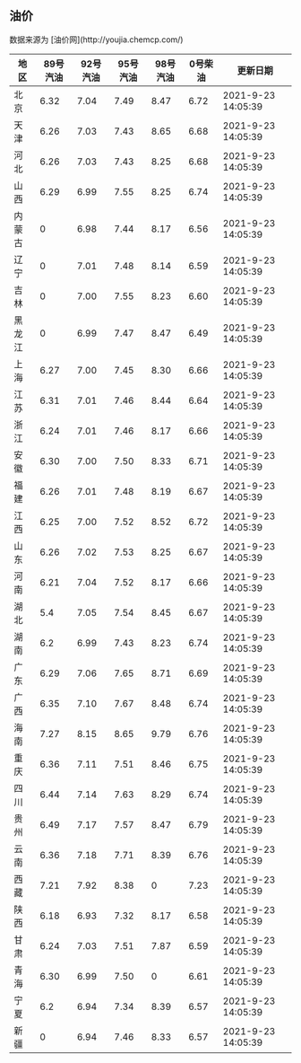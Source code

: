 
<!DOCTYPE html>
<html lang="zh-cn">
<head>
<link href="https://cdn.jsdelivr.net/gh/RookieFanzk/link/github.css" rel="stylesheet">
</head>

<body>
<h2>油价</h2>
<p>数据来源为 [油价网](http://youjia.chemcp.com/) </p>
<table>
<thead>
<tr>
<th>地区</th>
<th>89号汽油</th>
<th>92号汽油</th>
<th>95号汽油</th>
<th>98号汽油</th>
<th>0号柴油</th>
<th>更新日期</th>
</tr>
</thead>
<tbody>
<tr>
<td>北京</td>
<td>6.32</td>
<td>7.04</td>
<td>7.49</td>
<td>8.47</td>
<td>6.72</td>
<td>2021-9-23 14:05:39</td>
</tr>
<tr>
<td>天津</td>
<td>6.26</td>
<td>7.03</td>
<td>7.43</td>
<td>8.65</td>
<td>6.68</td>
<td>2021-9-23 14:05:39</td>
</tr>
<tr>
<td>河北</td>
<td>6.26</td>
<td>7.03</td>
<td>7.43</td>
<td>8.25</td>
<td>6.68</td>
<td>2021-9-23 14:05:39</td>
</tr>
<tr>
<td>山西</td>
<td>6.29</td>
<td>6.99</td>
<td>7.55</td>
<td>8.25</td>
<td>6.74</td>
<td>2021-9-23 14:05:39</td>
</tr>
<tr>
<td>内蒙古</td>
<td>0</td>
<td>6.98</td>
<td>7.44</td>
<td>8.17</td>
<td>6.56</td>
<td>2021-9-23 14:05:39</td>
</tr>
<tr>
<td>辽宁</td>
<td>0</td>
<td>7.01</td>
<td>7.48</td>
<td>8.14</td>
<td>6.59</td>
<td>2021-9-23 14:05:39</td>
</tr>
<tr>
<td>吉林</td>
<td>0</td>
<td>7.00</td>
<td>7.55</td>
<td>8.23</td>
<td>6.60</td>
<td>2021-9-23 14:05:39</td>
</tr>
<tr>
<td>黑龙江</td>
<td>0</td>
<td>6.99</td>
<td>7.47</td>
<td>8.47</td>
<td>6.49</td>
<td>2021-9-23 14:05:39</td>
</tr>
<tr>
<td>上海</td>
<td>6.27</td>
<td>7.00</td>
<td>7.45</td>
<td>8.30</td>
<td>6.66</td>
<td>2021-9-23 14:05:39</td>
</tr>
<tr>
<td>江苏</td>
<td>6.31</td>
<td>7.01</td>
<td>7.46</td>
<td>8.44</td>
<td>6.64</td>
<td>2021-9-23 14:05:39</td>
</tr>
<tr>
<td>浙江</td>
<td>6.24</td>
<td>7.01</td>
<td>7.46</td>
<td>8.17</td>
<td>6.66</td>
<td>2021-9-23 14:05:39</td>
</tr>
<tr>
<td>安徽</td>
<td>6.30</td>
<td>7.00</td>
<td>7.50</td>
<td>8.33</td>
<td>6.71</td>
<td>2021-9-23 14:05:39</td>
</tr>
<tr>
<td>福建</td>
<td>6.26</td>
<td>7.01</td>
<td>7.48</td>
<td>8.19</td>
<td>6.67</td>
<td>2021-9-23 14:05:39</td>
</tr>
<tr>
<td>江西</td>
<td>6.25</td>
<td>7.00</td>
<td>7.52</td>
<td>8.52</td>
<td>6.72</td>
<td>2021-9-23 14:05:39</td>
</tr>
<tr>
<td>山东</td>
<td>6.26</td>
<td>7.02</td>
<td>7.53</td>
<td>8.25</td>
<td>6.67</td>
<td>2021-9-23 14:05:39</td>
</tr>
<tr>
<td>河南</td>
<td>6.21</td>
<td>7.04</td>
<td>7.52</td>
<td>8.17</td>
<td>6.66</td>
<td>2021-9-23 14:05:39</td>
</tr>
<tr>
<td>湖北</td>
<td>5.4</td>
<td>7.05</td>
<td>7.54</td>
<td>8.45</td>
<td>6.67</td>
<td>2021-9-23 14:05:39</td>
</tr>
<tr>
<td>湖南</td>
<td>6.2</td>
<td>6.99</td>
<td>7.43</td>
<td>8.23</td>
<td>6.74</td>
<td>2021-9-23 14:05:39</td>
</tr>
<tr>
<td>广东</td>
<td>6.29</td>
<td>7.06</td>
<td>7.65</td>
<td>8.71</td>
<td>6.69</td>
<td>2021-9-23 14:05:39</td>
</tr>
<tr>
<td>广西</td>
<td>6.35</td>
<td>7.10</td>
<td>7.67</td>
<td>8.48</td>
<td>6.74</td>
<td>2021-9-23 14:05:39</td>
</tr>
<tr>
<td>海南</td>
<td>7.27</td>
<td>8.15</td>
<td>8.65</td>
<td>9.79</td>
<td>6.76</td>
<td>2021-9-23 14:05:39</td>
</tr>
<tr>
<td>重庆</td>
<td>6.36</td>
<td>7.11</td>
<td>7.51</td>
<td>8.46</td>
<td>6.75</td>
<td>2021-9-23 14:05:39</td>
</tr>
<tr>
<td>四川</td>
<td>6.44</td>
<td>7.14</td>
<td>7.63</td>
<td>8.29</td>
<td>6.74</td>
<td>2021-9-23 14:05:39</td>
</tr>
<tr>
<td>贵州</td>
<td>6.49</td>
<td>7.17</td>
<td>7.57</td>
<td>8.47</td>
<td>6.79</td>
<td>2021-9-23 14:05:39</td>
</tr>
<tr>
<td>云南</td>
<td>6.36</td>
<td>7.18</td>
<td>7.71</td>
<td>8.39</td>
<td>6.76</td>
<td>2021-9-23 14:05:39</td>
</tr>
<tr>
<td>西藏</td>
<td>7.21</td>
<td>7.92</td>
<td>8.38</td>
<td>0</td>
<td>7.23</td>
<td>2021-9-23 14:05:39</td>
</tr>
<tr>
<td>陕西</td>
<td>6.18</td>
<td>6.93</td>
<td>7.32</td>
<td>8.17</td>
<td>6.58</td>
<td>2021-9-23 14:05:39</td>
</tr>
<tr>
<td>甘肃</td>
<td>6.24</td>
<td>7.03</td>
<td>7.51</td>
<td>7.87</td>
<td>6.59</td>
<td>2021-9-23 14:05:39</td>
</tr>
<tr>
<td>青海</td>
<td>6.30</td>
<td>6.99</td>
<td>7.50</td>
<td>0</td>
<td>6.61</td>
<td>2021-9-23 14:05:39</td>
</tr>
<tr>
<td>宁夏</td>
<td>6.2</td>
<td>6.94</td>
<td>7.34</td>
<td>8.39</td>
<td>6.57</td>
<td>2021-9-23 14:05:39</td>
</tr>
<tr>
<td>新疆</td>
<td>0</td>
<td>6.94</td>
<td>7.46</td>
<td>8.33</td>
<td>6.57</td>
<td>2021-9-23 14:05:39</td>
</tr>
</tbody>
</table>
</body>
</html>
